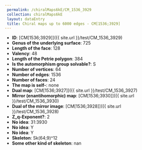 ```yaml
--- 
 permalink: /chiralMaps6kE/CM_1536_3929 
 collection: chiralMaps6kE
 layout: dataEntry
 title: Chiral maps up to 6000 edges - CM[1536;3929]
---
```


- **ID**: [CM[1536;3929]]({{ site.url }}/test/CM_1536_3929)
- **Genus of the underlying surface**: 725
- **Length of the face**: 128
- **Valency**: 48
- **Length of the Petrie polygon**: 384
- **Is the automorphism group solvable?**: S
- **Number of vertices**: 64
- **Number of edges**: 1536
- **Number of faces**: 24
- **The map is self-**: none
- **Dual map**: [CM[1536;3927]]({{ site.url }}/test/CM_1536_3927)
- **Mirror (enantihomorphic) map**: [CM[1536;3930]]({{ site.url }}/test/CM_1536_3930)
- **Dual of the mirror image**: [CM[1536;3928]]({{ site.url }}/test/CM_1536_3928)
- **Z_q-Exponent?**: 2
- **No idea**:  31:3930
- **No idea**: Y
- **No idea**: Y
- **Skeleton**: Sk(64;9)^12
- **Some other kind of skeleton**: nan
